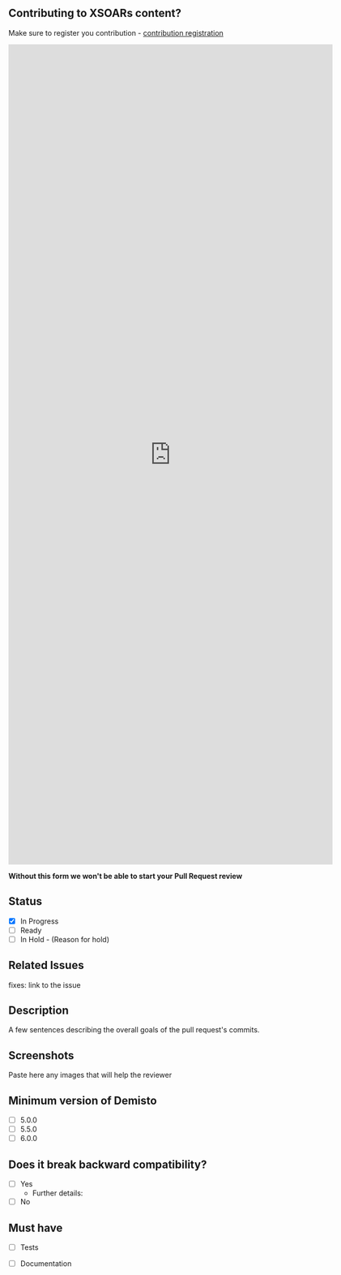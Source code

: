 <!-- REMINDER: THIS IS A PUBLIC REPO DO NOT POST HERE SECRETS/SENSITIVE DATA -->

## Contributing to XSOARs content?
Make sure to register you contribution - [contribution registration](https://forms.gle/XDfxU4E61ZwEESSMA)  
<iframe src="https://docs.google.com/forms/d/e/1FAIpQLSd0V270r75tTy9YbT50irQBUpKK8Wfn1aCUihYNn2rc_LkPpA/viewform?embedded=true" width="640" height="1617" frameborder="0" marginheight="0" marginwidth="0">Loading…</iframe>

**Without this form we won't be able to start your Pull Request review**

## Status
- [x] In Progress
- [ ] Ready
- [ ] In Hold - (Reason for hold)

## Related Issues
fixes: link to the issue

## Description
A few sentences describing the overall goals of the pull request's commits.

## Screenshots
Paste here any images that will help the reviewer

## Minimum version of Demisto
- [ ] 5.0.0
- [ ] 5.5.0
- [ ] 6.0.0

## Does it break backward compatibility?
   - [ ] Yes
       - Further details:
   - [ ] No

## Must have
- [ ] Tests
- [ ] Documentation 

